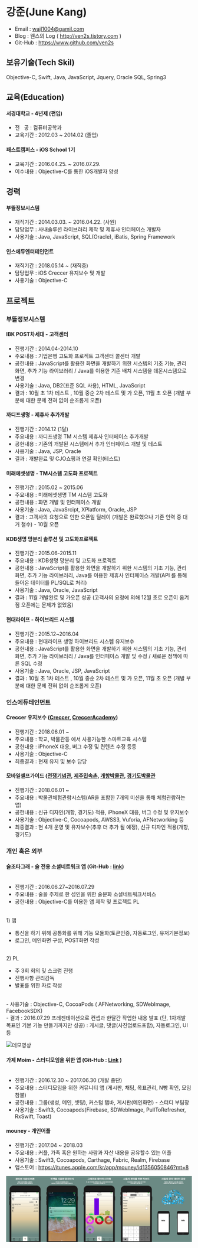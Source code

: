 **강준(June Kang)**
===============
 
 - Email : wajl1004@gamil.com
 - Blog : 웬스의 Log ( http://ven2s.tistory.com )
 - Git-Hub : https://www.github.com/ven2s

## **보유기술(Tech Skil)**

 Objective-C, Swift, Java, JavaScript, Jquery, Oracle SQL, Spring3

## **교육(Education)** 


#### 서경대학교 - 4년제 (편입)
 * 전   공 : 컴퓨터공학과
 * 교육기간 : 2012.03 ~ 2014.02 (졸업)
 

#### 패스트캠퍼스 -  iOS School 1기
 * 교육기간 : 2016.04.25. ~ 2016.07.29.
 * 이수내용 : Objective-C를 통한 iOS개발자 양성


## **경력**


#### 부뜰정보시스템 

 - 재직기간 : 2014.03.03. ~ 2016.04.22. (사원)
 - 담당업무 : 사내솔루션 라이브러리 제작 및 제휴사 인터페이스 개발자
 - 사용기술 : Java, JavaScript, SQL(Oracle), iBatis, Spring Framework
 
#### 인스에듀엔터테인먼트 

 - 재직기간 : 2018.05.14 ~ (재직중)
 - 담당업무 : iOS Creccer 유지보수 및 개발
 - 사용기술 : Objective-C
 
## **프로젝트**
### **부뜰정보시스템**

#### **IBK POST차세대 - 고객센터**<br>

 - 진행기간 :   2014.04-2014.10<br>
 - 주요내용 : 기업은행 고도화 프로젝트 고객센터 콜센터 개발<br>
 - 공헌내용 : JavaScript를 활용한 화면을 개발하기 위한 시스템의 기초 기능, 관리 화면, 추가 기능 라이브러리 / Java를 이용한 기존 배치 시스템을 데몬시스템으로 변경<br>
 - 사용기술 : Java, DB2(표준 SQL 사용), HTML, JavaScript<br>
 - 결과 : 10월 초 1차 테스트 , 10월 중순 2차 테스트 및 가 오픈, 11월 초 오픈 (개발 부분에 대한 문제 전혀 없이 순조롭게 오픈)<br>


#### **까디프생명 - 제휴사 추가개발**<br>
 
  - 진행기간 : 2014.12 (1달)<br>
  - 주요내용 : 까디프생명 TM 시스템 제휴사 인터페이스 추가개발<br>
  - 공헌내용 : 기존의 개발된 시스템에서 추가 인터페이스 개발 및 테스트<br>
  - 사용기술 : Java, JSP, Oracle<br>
  - 결과 : 개발완료 및 CJO쇼핑과 연결 확인(테스트)<br>


#### **미래에셋생명 - TM시스템 고도화 프로젝트**<br>

 - 진행기간 : 2015.02 ~ 2015.06<br>
 - 주요내용 : 미래에셋생명 TM 시스템 고도화<br>
 - 공헌내용 : 화면 개발 및 인터페이스 개발 <br>
 - 사용기술 : Java, JavaSrcipt, XPlatform, Oracle, JSP<br>
 - 결과 : 고객사의 요청으로 인한 오픈일 딜레이 (개발은 완료했으나 기존 인력 중 대거 철수) - 10월 오픈<br>


#### **KDB생명 망분리 솔루션 및 고도화프로젝트**<br>

 - 진행기간 :   2015.06-2015.11<br>
 - 주요내용 : KDB생명 망분리 및  고도화 프로젝트<br>
 - 공헌내용 : JavaScript를 활용한 화면을 개발하기 위한 시스템의 기초 기능, 관리 화면, 추가 기능 라이브러리, Java를 이용한 제휴사 인터페이스 개발(API 를 통해 들어온 데이터를 PL/SQL로 처리)<br>
 - 사용기술 : Java, Oracle, JavaScript<br>
 - 결과 : 11월 개발완료 및 가오픈 성공 (고객사의 요청에 의해 12월 초로 오픈이 옴겨짐 오픈에는 문제가 없었음)<br>


#### **현대라이프 - 하이브리드 시스템**<br>

 - 진행기간 :  2015.12~2016.04<br>
 - 주요내용 : 현대라이프 생명 하이브리드 시스템 유지보수<br>
 - 공헌내용 : JavaScript를 활용한 화면을 개발하기 위한 시스템의 기초 기능, 관리 화면, 추가 기능 라이브러리 / Java를 인터페이스 개발 및 수정 / 새로운 정책에 따른 SQL 수정<br>
 - 사용기술 : Java, Oracle, JSP, JavaScript<br>
 - 결과 : 10월 초 1차 테스트 , 10월 중순 2차 테스트 및 가 오픈, 11월 초 오픈 (개발 부분에 대한 문제 전혀 없이 순조롭게 오픈)<br>
 
### **인스에듀테인먼트**
#### Creccer 유지보수 ([Creccer](https://itunes.apple.com/kr/app/id1001915735?mt=8), [CreccerAcademy](https://itunes.apple.com/kr/app/id1343664713?mt=8))<br>
 - 진행기간 : 2018.06.01 ~ <br>
 - 주요내용 : 학교, 박물관등 에서 사용가능한 스마트교육 시스템<br>
 - 공헌내용 : iPhoneX 대응, 버그 수정 및 컨텐츠 수정 등등 <br>
 - 사용기술 : Objective-C <br>
 - 최종결과 : 현재 유지 및 보수 담당<br>


#### 모바일셀프가이드 ([전쟁기념관](https://itunes.apple.com/kr/app/id1256294989?mt=8), [제주민속촌](https://itunes.apple.com/kr/app/id1320685883?mt=8), [개항박물관](https://itunes.apple.com/kr/app/id1408487775?mt=8), [경기도박물관](https://itunes.apple.com/kr/app/id1432356975?mt=8) <br>
 - 진행기간 : 2018.06.01 ~ <br>
 - 주요내용 : 박물관체험관람시스템(AR을 포함한 7개의 미션을 통해 체험관람하는 앱) <br>
 - 공헌내용 : 신규 디자인(개항, 경기도) 적용, iPhoneX 대응, 버그 수정 및 유지보수<br>
 - 사용기술 : Objective-C, Cocoapods, AWSS3, Vuforia, AFNetworking 등<br>
 - 최종결과 : 현 4개 운영 및 유자보수(추후 더 추가 될 예정), 신규 디자인 적용(개항, 경기도)<br>

### 개인 혹은 외부

#### **술조타그래 - 술 전용 소셜네트워크 앱 (Git-Hub : [link](https://github.com/sooljottagrae/ios_sooljottagrae))**<br><br>

 - 진행기간 : 2016.06.27~2016.07.29<br>
 - 주요내용 : 술을 주제로 한 성인을 위한 술문화 소셜네트워크서비스<br>
 - 공헌내용 : Objective-C를 이용한 앱 제작 및 프로젝트 PL<br>
 <br>
 1) 앱

  - 통신을 하기 위해 공통화를 위해 기능 모듈화(토큰인증, 자동로그인, 유저기본정보)<br>
  - 로그인, 메인화면 구성, POST화면 작성<br>
 <br>
 2) PL

  - 주 3회 회의 및 스크럼 진행<br>
  - 진행사항 관리감독<br>
  - 발표를 위한 자료 작성<br>
<br>
 - 사용기술 : Objective-C, CocoaPods ( AFNetworking, SDWebImage, FacebookSDK)<br>
 -  결과 : 2016.07.29 프레젠테이션으로 컨셉과 한달간 작업한 내용 발표 (단, 1차개발 목표인 기본 기능 만들기까지만 성공)  :  게시글, 댓글(사진업로드포함), 자동로그인, UI 등 <br>

![데모영상](https://github.com/ven2s/resume/blob/master/image/sooljota_demo.gif)<br>


#### **가제 Moim - 스터디모임을 위한 앱** (Git-Hub : [Link](https://github.com/SwiftStudy6/SwiftStudio) )<br><br>
 
 - 진행기간 : 2016.12.30 ~ 2017.06.30 (개발 중단)<br>
 - 주요내용 : 스터디모임을 위한 커뮤니티 앱 (게시판, 채팅, 목표관리, N빵 확인, 모임참불)<br>
 - 공헌내용 : 그룹(생성, 메인, 셋팅), 커스텀 탭바, 게시판(메인화면) - 스터디 부팀장<br>
 - 사용기술 : Swift3, Cocoapods(Firebase, SDWebImage, PullToRefresher, RxSwift, Toast)<br>


#### **mouney - 개인어플**

 - 진행기간 : 2017.04 ~ 2018.03<br>
 - 주요내용 : 커플, 가족 혹은 원하는 사람과 자산 내용을 공유할수 있는 어플<br>
 - 사용기술 : Swift3, Cocoapods, Carthage, Fabric, Realm, Firebase<br>
 - 앱스토어 : https://itunes.apple.com/kr/app/mouney/id1356050846?mt=8<br>
 
 ![예제](https://github.com/ven2s/resume/blob/master/image/preview_small.png)<br>

